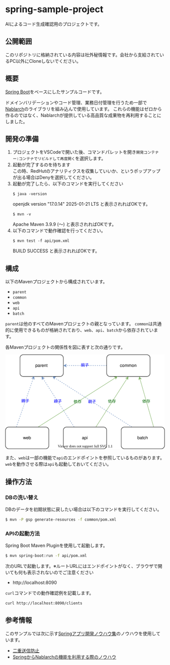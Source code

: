 # spring-sample-project

AIによるコード生成確認用のプロジェクトです。

## 公開範囲

このリポジトリに格納されている内容は社外秘情報です。会社から支給されているPC以外にCloneしないでください。

## 概要

[Spring Boot](https://spring.io/projects/spring-boot)をベースにしたサンプルコードです。

ドメインバリデーションやコード管理、業務日付管理を行うため一部で[Nablarch](https://nablarch.github.io/docs/5u21/doc/)のライブラリを組み込んで使用しています。
これらの機能はゼロから作るのではなく、Nablarchが提供している高品質な成果物を再利用することにしました。

## 開発の準備

1. プロジェクトをVSCodeで開いた後、コマンドパレットを開き`開発コンテナー:コンテナでリビルドして再度開く`を選択します。
2. 起動が完了するのを待ちます  
   この時、RedHutのアナリティクスを収集していいか、というポップアップが出る場合はDenyを選択してください。
3. 起動が完了したら、以下のコマンドを実行してください
   ```
   $ java -version
   ```
   openjdk version "17.0.14" 2025-01-21 LTS と表示されればOKです。
   ```
   $ mvn -v
   ```
   Apache Maven 3.9.9 (～) と表示されればOKです。
4. 以下のコマンドで動作確認を行ってください。
   ```
   $ mvn test -f api/pom.xml
   ```
   BUILD SUCCESS と表示されればOKです。

## 構成

以下のMavenプロジェクトから構成されています。

- `parent`
- `common`
- `web`
- `api`
- `batch`

`parent`は他のすべてのMavenプロジェクトの親となっています。
`common`は共通的に使用できるものが格納されており、`web`、`api`、`batch`から依存されています。

各Mavenプロジェクトの関係性を図に表すと次の通りです。

![](./relationship.drawio.svg)

また、`web`は一部の機能で`api`のエンドポイントを参照しているものがあります。
`web`を動作させる際は`api`も起動しておいてください。

## 操作方法

### DBの洗い替え

DBのデータを初期状態に戻したい場合は以下のコマンドを実行してください。

```bash
$ mvn -P gsp generate-resources -f common/pom.xml
```

### APIの起動方法

Spring Boot Maven Pluginを使用して起動します。

```bash
$ mvn spring-boot:run -f api/pom.xml
```

次のURLで起動します。※ルートURLにはエンドポイントがなく、ブラウザで開いても何も表示されないのでご注意ください

- http://localhost:8090

`curl`コマンドでの動作確認例を記載します。

```bash
curl http://localhost:8090/clients
```

## 参考情報

このサンプルでは次に示す[Springアプリ開発ノウハウ集](https://fintan-contents.github.io/spring-crib-notes/latest/html/index.html)のノウハウを使用しています。

- [二重送信防止](https://fintan-contents.github.io/spring-crib-notes/latest/html/web/double-submission/index.html)
- [SpringからNablarchの機能を利用する際のノウハウ](https://fintan-contents.github.io/spring-crib-notes/latest/html/nablarch/index.html)
 
